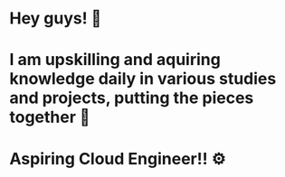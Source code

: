 # Hey guys! 👋

# I am upskilling and aquiring knowledge daily in various studies and projects, putting the pieces together 🧩

# Aspiring Cloud Engineer!! ⚙️
